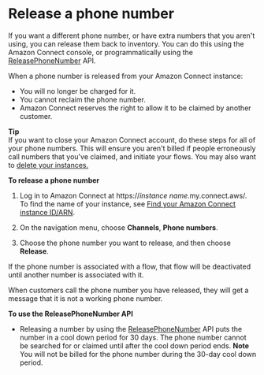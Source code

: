 # Release a phone number<a name="release-phone-number"></a>

If you want a different phone number, or have extra numbers that you aren't using, you can release them back to inventory\. You can do this using the Amazon Connect console, or programmatically using the [ReleasePhoneNumber](https://docs.aws.amazon.com/connect/latest/APIReference/API_ReleasePhoneNumber.html) API\.

When a phone number is released from your Amazon Connect instance:
+ You will no longer be charged for it\.
+ You cannot reclaim the phone number\.
+ Amazon Connect reserves the right to allow it to be claimed by another customer\.

**Tip**  
If you want to close your Amazon Connect account, do these steps for all of your phone numbers\. This will ensure you aren't billed if people erroneously call numbers that you've claimed, and initiate your flows\. You may also want to [delete your instances\.](delete-connect-instance.md) 

**To release a phone number**

1. Log in to Amazon Connect at https://*instance name*\.my\.connect\.aws/\. To find the name of your instance, see [Find your Amazon Connect instance ID/ARN](find-instance-arn.md)\.

1. On the navigation menu, choose **Channels**, **Phone numbers**\.

1. Choose the phone number you want to release, and then choose **Release**\.

If the phone number is associated with a flow, that flow will be deactivated until another number is associated with it\.

When customers call the phone number you have released, they will get a message that it is not a working phone number\. 

**To use the ReleasePhoneNumber API**
+ Releasing a number by using the [ReleasePhoneNumber](https://docs.aws.amazon.com/connect/latest/APIReference/API_ReleasePhoneNumber.html) API puts the number in a cool down period for 30 days\. The phone number cannot be searched for or claimed until after the cool down period ends\.
**Note**  
You will not be billed for the phone number during the 30\-day cool down period\.
